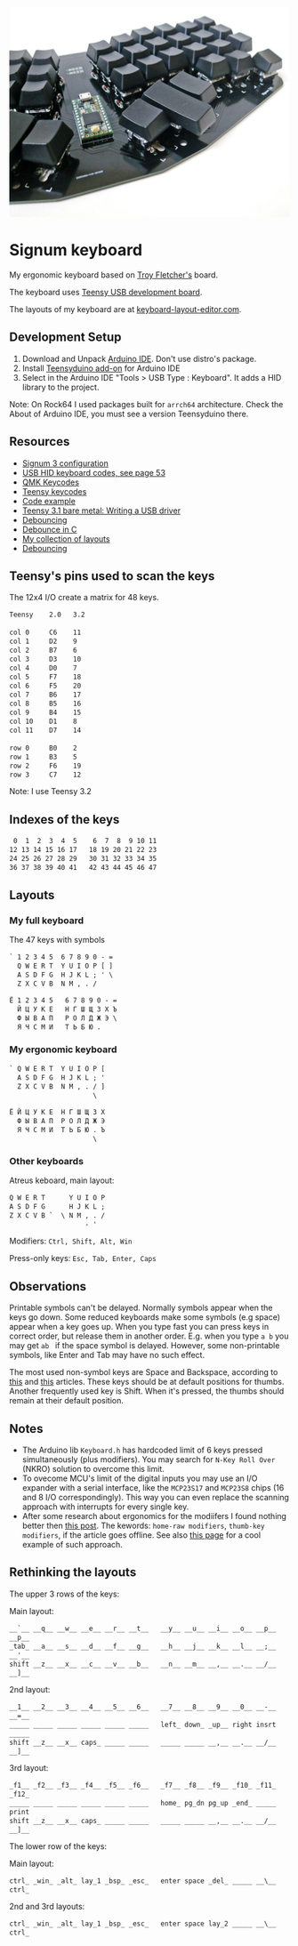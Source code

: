 ![How the keyboard looks](img/keyboard-right.jpg)

# Signum keyboard
My ergonomic keyboard based on [Troy Fletcher's](http://troyfletcher.net) board.

The keyboard uses [Teensy USB development board](https://www.pjrc.com/teensy/).

The layouts of my keyboard are at [keyboard-layout-editor.com](http://www.keyboard-layout-editor.com/#/gists/1db4e9d50eaa5da4385a4fb53a21c67d).

## Development Setup
1. Download and Unpack [Arduino IDE](//www.arduino.cc). Don't use distro's
   package.
2. Install [Teensyduino add-on](https://www.pjrc.com/teensy/teensyduino.html) for Arduino IDE
3. Select in the Arduino IDE "Tools > USB Type : Keyboard". It adds a HID
   library to the project.

Note: On Rock64 I used packages built for `arrch64` architecture.
Check the About of Arduino IDE, you must see a version Teensyduino there.

## Resources
* [Signum 3 configuration](http://troyfletcher.net/config.html)
* [USB HID keyboard codes, see page 53](https://www.usb.org/sites/default/files/documents/hut1_12v2.pdf)
* [QMK Keycodes](https://docs.qmk.fm/#/keycodes)
* [Teensy keycodes](https://www.pjrc.com/teensy/td_keyboard.html)
* [Code example](https://gist.github.com/huytd/8dabf762a868b86d2aa597b878e53df0)
* [Teensy 3.1 bare metal: Writing a USB driver](http://kevincuzner.com/2014/12/12/teensy-3-1-bare-metal-writing-a-usb-driver/)
* [Debouncing](https://www.embedded.com/electronics-blogs/break-points/4024981/My-favorite-software-debouncers)
* [Debounce in C](https://github.com/tcleg/Button_Debouncer)
* [My collection of layouts](https://gist.github.com/DmitryMyadzelets/c22403c905512ba3f0da4bed3c205506)
* [Debouncing](https://geekhack.org/index.php?topic=42385.0)

## Teensy's pins used to scan the keys
The 12x4 I/O create a matrix for 48 keys.
```
Teensy    2.0   3.2

col 0     C6    11
col 1     D2    9
col 2     B7    6
col 3     D3    10
col 4     D0    7
col 5     F7    18
col 6     F5    20
col 7     B6    17
col 8     B5    16
col 9     B4    15
col 10    D1    8
col 11    D7    14

row 0     B0    2
row 1     B3    5
row 2     F6    19
row 3     C7    12
```
Note: I use Teensy 3.2

## Indexes of the keys
```
 0  1  2  3  4  5    6  7  8  9 10 11
12 13 14 15 16 17   18 19 20 21 22 23
24 25 26 27 28 29   30 31 32 33 34 35
36 37 38 39 40 41   42 43 44 45 46 47
```

## Layouts
### My full keyboard
The 47 keys with symbols
```
` 1 2 3 4 5  6 7 8 9 0 - =
  Q W E R T  Y U I O P [ ]
  A S D F G  H J K L ; ' \
  Z X C V B  N M , . /
```
```
Ё 1 2 3 4 5   6 7 8 9 0 - =
  Й Ц У К Е   Н Г Ш Щ З Х Ъ 
  Ф Ы В А П   Р О Л Д Ж Э \
  Я Ч С М И   Т Ь Б Ю .
```
### My ergonomic keyboard
```
` Q W E R T  Y U I O P [
  A S D F G  H J K L ; '
  Z X C V B  N M , . / ]
                     \ 
```
```
Ё Й Ц У К Е  Н Г Ш Щ З Х
  Ф Ы В А П  Р О Л Д Ж Э
  Я Ч С М И  Т Ь Б Ю . Ъ
                     \ 
```
### Other keyboards
Atreus keboard, main layout:
```
Q W E R T      Y U I O P
A S D F G      H J K L ;
Z X C V B `  \ N M , . /
                   - '
```

Modifiers: `Ctrl, Shift, Alt, Win`

Press-only keys: `Esc, Tab, Enter, Caps`

## Observations
Printable symbols can't be delayed. Normally symbols appear when the keys go down. Some reduced keyboards make some symbols (e.g space) appear when a key goes up. When you type fast you can press keys in correct order, but release them in another order. E.g. when you type `a b` you may get `ab ` if the space symbol is delayed. However, some non-printable symbols, like Enter and Tab may have no such effect.

The most used non-symbol keys are Space and Backspace, according to
[this](https://www.businessinsider.com/these-are-the-three-most-popular-keys-on-a-keyboard-2013-7?IR=T)
and [this](https://daniel.haxx.se/blog/2014/11/12/keyboard-key-frequency/)
articles. These keys should be at default positions for thumbs. Another frequently used key is Shift. When it's pressed, the thumbs should remain at their default position.

## Notes
* The Arduino lib `Keyboard.h` has hardcoded limit of 6 keys pressed simultaneously
  (plus modifiers). You may search for `N-Key Roll Over` (NKRO) solution to
overcome this limit.
* To ovecome MCU's limit of the digital inputs you may use an I/O expander with
  a serial interface, like the `MCP23S17` and `MCP23S8` chips (16 and 8 I/O
correspondingly). This way you can even replace the scanning approach with interrupts for every single key.
* After some research about ergonomics for the modiifers I found nothing
  better then [this post](https://dygma.com/blogs/ergonomics/home-row-modifiers-vs-thumbkeys). The kewords: `home-raw modifiers`, `thumb-key modifiers`, if the article goes offline. See also [this page](https://github.com/callum-oakley/qmk_firmware/tree/master/users/callum) for a cool example of such approach.

## Rethinking the layouts
The upper 3 rows of the keys:

Main layout:
```
__`__ __q__ __w__ __e__ __r__ __t__   __y__ __u__ __i__ __o__ __p__ __p__
_tab_ __a__ __s__ __d__ __f__ __g__   __h__ __j__ __k__ __l__ __;__ __'__ 
shift __z__ __x__ __c__ __v__ __b__   __n__ __m__ __,__ __.__ __/__ __]__ 
```
2nd layout:
```
__1__ __2__ __3__ __4__ __5__ __6__   __7__ __8__ __9__ __0__ __-__ __=__
_____ _____ _____ _____ _____ _____   left_ down_ _up__ right insrt _____ 
shift __z__ __x__ caps_ _____ _____   _____ _____ __,__ __.__ __/__ __]__ 
```
3rd layout:
```
_f1__ _f2__ _f3__ _f4__ _f5__ _f6__   _f7__ _f8__ _f9__ _f10_ _f11_ _f12_
_____ _____ _____ _____ _____ _____   home_ pg_dn pg_up _end_ _____ print 
shift __z__ __x__ caps_ _____ _____   _____ _____ __,__ __.__ __/__ __]__ 
```

The lower row of the keys:

Main layout:
```
ctrl_ _win_ _alt_ lay_1 _bsp_ _esc_   enter space _del_ _____ __\__ ctrl_
```
2nd and 3rd layouts:
```
ctrl_ _win_ _alt_ lay_1 _bsp_ _esc_   enter space lay_2 _____ __\__ ctrl_
```
